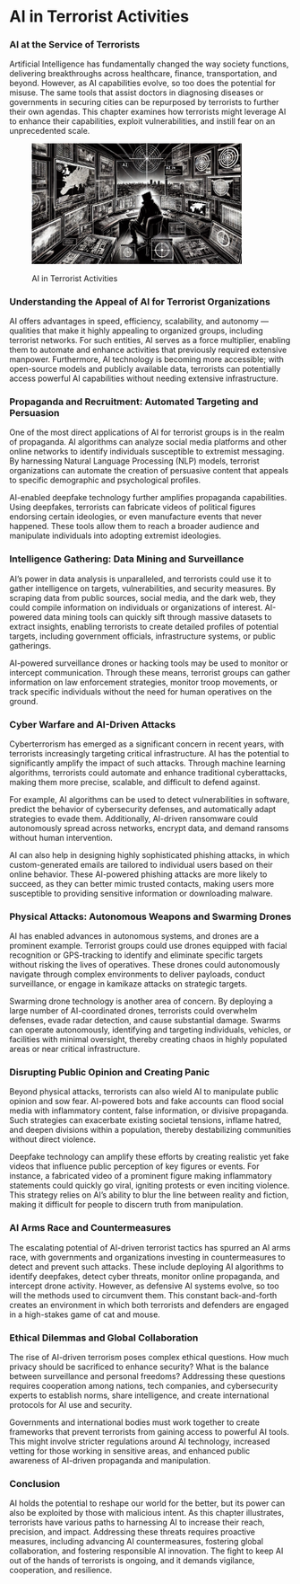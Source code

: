 # AI in Terrorist Activities

### AI at the Service of Terrorists

Artificial Intelligence has fundamentally changed the way society functions, delivering breakthroughs across healthcare, finance, transportation, and beyond. However, as AI capabilities evolve, so too does the potential for misuse. The same tools that assist doctors in diagnosing diseases or governments in securing cities can be repurposed by terrorists to further their own agendas. This chapter examines how terrorists might leverage AI to enhance their capabilities, exploit vulnerabilities, and instill fear on an unprecedented scale.

<div align="left">

<figure><img src="../../.gitbook/assets/image (1) (1) (1) (1) (1) (1).png" alt="" width="375"><figcaption><p>AI in Terrorist Activities</p></figcaption></figure>

</div>

### **Understanding the Appeal of AI for Terrorist Organizations**

AI offers advantages in speed, efficiency, scalability, and autonomy — qualities that make it highly appealing to organized groups, including terrorist networks. For such entities, AI serves as a force multiplier, enabling them to automate and enhance activities that previously required extensive manpower. Furthermore, AI technology is becoming more accessible; with open-source models and publicly available data, terrorists can potentially access powerful AI capabilities without needing extensive infrastructure.

### **Propaganda and Recruitment: Automated Targeting and Persuasion**

One of the most direct applications of AI for terrorist groups is in the realm of propaganda. AI algorithms can analyze social media platforms and other online networks to identify individuals susceptible to extremist messaging. By harnessing Natural Language Processing (NLP) models, terrorist organizations can automate the creation of persuasive content that appeals to specific demographic and psychological profiles.

AI-enabled deepfake technology further amplifies propaganda capabilities. Using deepfakes, terrorists can fabricate videos of political figures endorsing certain ideologies, or even manufacture events that never happened. These tools allow them to reach a broader audience and manipulate individuals into adopting extremist ideologies.

### **Intelligence Gathering: Data Mining and Surveillance**

AI’s power in data analysis is unparalleled, and terrorists could use it to gather intelligence on targets, vulnerabilities, and security measures. By scraping data from public sources, social media, and the dark web, they could compile information on individuals or organizations of interest. AI-powered data mining tools can quickly sift through massive datasets to extract insights, enabling terrorists to create detailed profiles of potential targets, including government officials, infrastructure systems, or public gatherings.

AI-powered surveillance drones or hacking tools may be used to monitor or intercept communication. Through these means, terrorist groups can gather information on law enforcement strategies, monitor troop movements, or track specific individuals without the need for human operatives on the ground.

### **Cyber Warfare and AI-Driven Attacks**

Cyberterrorism has emerged as a significant concern in recent years, with terrorists increasingly targeting critical infrastructure. AI has the potential to significantly amplify the impact of such attacks. Through machine learning algorithms, terrorists could automate and enhance traditional cyberattacks, making them more precise, scalable, and difficult to defend against.

For example, AI algorithms can be used to detect vulnerabilities in software, predict the behavior of cybersecurity defenses, and automatically adapt strategies to evade them. Additionally, AI-driven ransomware could autonomously spread across networks, encrypt data, and demand ransoms without human intervention.

AI can also help in designing highly sophisticated phishing attacks, in which custom-generated emails are tailored to individual users based on their online behavior. These AI-powered phishing attacks are more likely to succeed, as they can better mimic trusted contacts, making users more susceptible to providing sensitive information or downloading malware.

### **Physical Attacks: Autonomous Weapons and Swarming Drones**

AI has enabled advances in autonomous systems, and drones are a prominent example. Terrorist groups could use drones equipped with facial recognition or GPS-tracking to identify and eliminate specific targets without risking the lives of operatives. These drones could autonomously navigate through complex environments to deliver payloads, conduct surveillance, or engage in kamikaze attacks on strategic targets.

Swarming drone technology is another area of concern. By deploying a large number of AI-coordinated drones, terrorists could overwhelm defenses, evade radar detection, and cause substantial damage. Swarms can operate autonomously, identifying and targeting individuals, vehicles, or facilities with minimal oversight, thereby creating chaos in highly populated areas or near critical infrastructure.

### **Disrupting Public Opinion and Creating Panic**

Beyond physical attacks, terrorists can also wield AI to manipulate public opinion and sow fear. AI-powered bots and fake accounts can flood social media with inflammatory content, false information, or divisive propaganda. Such strategies can exacerbate existing societal tensions, inflame hatred, and deepen divisions within a population, thereby destabilizing communities without direct violence.

Deepfake technology can amplify these efforts by creating realistic yet fake videos that influence public perception of key figures or events. For instance, a fabricated video of a prominent figure making inflammatory statements could quickly go viral, igniting protests or even inciting violence. This strategy relies on AI’s ability to blur the line between reality and fiction, making it difficult for people to discern truth from manipulation.

### **AI Arms Race and Countermeasures**

The escalating potential of AI-driven terrorist tactics has spurred an AI arms race, with governments and organizations investing in countermeasures to detect and prevent such attacks. These include deploying AI algorithms to identify deepfakes, detect cyber threats, monitor online propaganda, and intercept drone activity. However, as defensive AI systems evolve, so too will the methods used to circumvent them. This constant back-and-forth creates an environment in which both terrorists and defenders are engaged in a high-stakes game of cat and mouse.

### **Ethical Dilemmas and Global Collaboration**

The rise of AI-driven terrorism poses complex ethical questions. How much privacy should be sacrificed to enhance security? What is the balance between surveillance and personal freedoms? Addressing these questions requires cooperation among nations, tech companies, and cybersecurity experts to establish norms, share intelligence, and create international protocols for AI use and security.

Governments and international bodies must work together to create frameworks that prevent terrorists from gaining access to powerful AI tools. This might involve stricter regulations around AI technology, increased vetting for those working in sensitive areas, and enhanced public awareness of AI-driven propaganda and manipulation.

### **Conclusion**

AI holds the potential to reshape our world for the better, but its power can also be exploited by those with malicious intent. As this chapter illustrates, terrorists have various paths to harnessing AI to increase their reach, precision, and impact. Addressing these threats requires proactive measures, including advancing AI countermeasures, fostering global collaboration, and fostering responsible AI innovation. The fight to keep AI out of the hands of terrorists is ongoing, and it demands vigilance, cooperation, and resilience.
